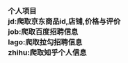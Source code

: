 <h3>
个人项目<br/>
jd:爬取京东商品id,店铺,价格与评价<br/>
job:爬取百度招聘信息<br/>
lago:爬取拉勾招聘信息<br/>
zhihu:爬取知乎个人信息<br/>
</h3>
